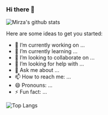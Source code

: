 ### Hi there 👋

![Mirza's github stats](https://github-readme-stats.vercel.app/api?username=mirzasaputra&show_icons=true&theme=light)

Here are some ideas to get you started:

- 🔭 I’m currently working on ...
- 🌱 I’m currently learning ...
- 👯 I’m looking to collaborate on ...
- 🤔 I’m looking for help with ...
- 💬 Ask me about ...
- 📫 How to reach me: ...
- 😄 Pronouns: ...
- ⚡ Fun fact: ...

![Top Langs](https://github-readme-stats.vercel.app/api/top-langs/?username=mirzasaputra&layout=compact)
